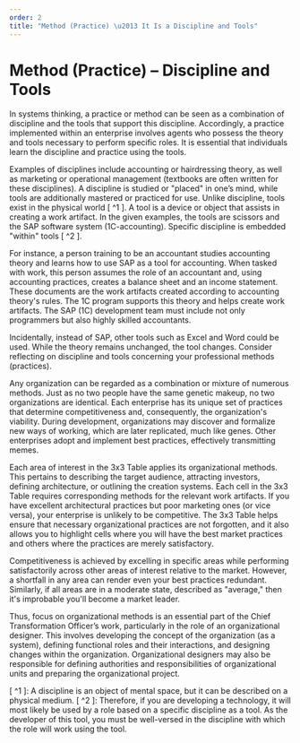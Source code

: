 ```yaml
---
order: 2
title: "Method (Practice) \u2013 It Is a Discipline and Tools"
---
```


# Method (Practice) – Discipline and Tools

In systems thinking, a practice or method can be seen as a combination of discipline and the tools that support this discipline. Accordingly, a practice implemented within an enterprise involves agents who possess the theory and tools necessary to perform specific roles. It is essential that individuals learn the discipline and practice using the tools.

Examples of disciplines include accounting or hairdressing theory, as well as marketing or operational management (textbooks are often written for these disciplines). A discipline is studied or "placed" in one’s mind, while tools are additionally mastered or practiced for use. Unlike discipline, tools exist in the physical world [ ^1 ]. A tool is a device or object that assists in creating a work artifact. In the given examples, the tools are scissors and the SAP software system (1C-accounting). Specific discipline is embedded "within" tools [ ^2 ].

For instance, a person training to be an accountant studies accounting theory and learns how to use SAP as a tool for accounting. When tasked with work, this person assumes the role of an accountant and, using accounting practices, creates a balance sheet and an income statement. These documents are the work artifacts created according to accounting theory's rules. The 1C program supports this theory and helps create work artifacts. The SAP (1C) development team must include not only programmers but also highly skilled accountants.

Incidentally, instead of SAP, other tools such as Excel and Word could be used. While the theory remains unchanged, the tool changes. Consider reflecting on discipline and tools concerning your professional methods (practices).

Any organization can be regarded as a combination or mixture of numerous methods. Just as no two people have the same genetic makeup, no two organizations are identical. Each enterprise has its unique set of practices that determine competitiveness and, consequently, the organization's viability. During development, organizations may discover and formalize new ways of working, which are later replicated, much like genes. Other enterprises adopt and implement best practices, effectively transmitting memes.

Each area of interest in the 3x3 Table applies its organizational methods. This pertains to describing the target audience, attracting investors, defining architecture, or outlining the creation systems. Each cell in the 3x3 Table requires corresponding methods for the relevant work artifacts. If you have excellent architectural practices but poor marketing ones (or vice versa), your enterprise is unlikely to be competitive. The 3x3 Table helps ensure that necessary organizational practices are not forgotten, and it also allows you to highlight cells where you will have the best market practices and others where the practices are merely satisfactory.

Competitiveness is achieved by excelling in specific areas while performing satisfactorily across other areas of interest relative to the market. However, a shortfall in any area can render even your best practices redundant. Similarly, if all areas are in a moderate state, described as "average," then it's improbable you'll become a market leader.

Thus, focus on organizational methods is an essential part of the Chief Transformation Officer’s work, particularly in the role of an organizational designer. This involves developing the concept of the organization (as a system), defining functional roles and their interactions, and designing changes within the organization. Organizational designers may also be responsible for defining authorities and responsibilities of organizational units and preparing the organizational project.

[ ^1 ]: A discipline is an object of mental space, but it can be described on a physical medium.
[ ^2 ]: Therefore, if you are developing a technology, it will most likely be used by a role based on a specific discipline as a tool. As the developer of this tool, you must be well-versed in the discipline with which the role will work using the tool.